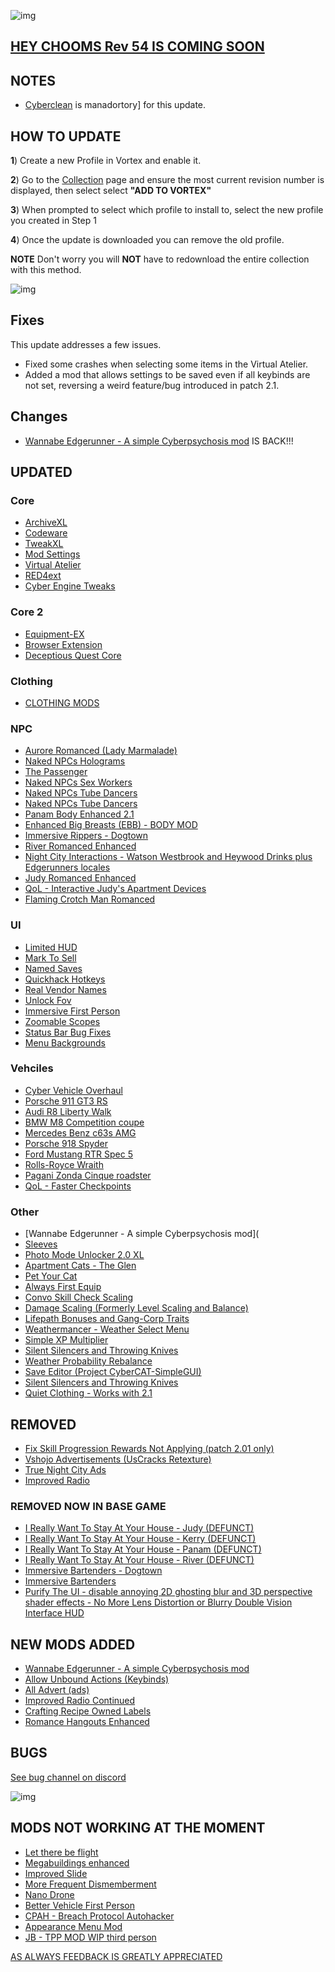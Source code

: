![img](https://s11.gifyu.com/images/Cuty-od-Dreams-Logo-YellowUP.png)

## [HEY CHOOMS Rev 54 IS COMING SOON](https://)

## NOTES

- [Cyberclean](https://github.com/2077v2/City-of-Dreams/blob/main/Guides.md#troubleshooting) is manadortory] for this update.

## HOW TO UPDATE

**1**) Create a new Profile in Vortex and enable it.

**2**) Go to the [Collection](https://next.nexusmods.com/cyberpunk2077/collections/dfvt7o?utm_source=copy&utm_medium=social&utm_campaign=share_collection) page and ensure the most current revision number is displayed, then select select **"ADD TO VORTEX"**

**3**) When prompted to select which profile to install to, select the new profile you created in Step 1

**4**) Once the update is downloaded you can remove the old profile.

**NOTE** Don't worry you will **NOT** have to redownload the entire collection with this method.

![img](https://i.imgur.com/wAJUpeU.png)

## Fixes

This update addresses a few issues.

- Fixed some crashes when selecting some items in the Virtual Atelier.
- Added a mod that allows settings to be saved even if all keybinds are not set, reversing a weird feature/bug introduced in patch 2.1.

## Changes 

- [Wannabe Edgerunner - A simple Cyberpsychosis mod](https://www.nexusmods.com/cyberpunk2077/mods/5646?tab=description) IS BACK!!!

## UPDATED

### Core
- [ArchiveXL](https://www.nexusmods.com/cyberpunk2077/mods/4198)
- [Codeware](https://www.nexusmods.com/cyberpunk2077/mods/7780)
- [TweakXL](https://www.nexusmods.com/cyberpunk2077/mods/4197)
- [Mod Settings](https://www.nexusmods.com/cyberpunk2077/mods/4885)
- [Virtual Atelier](https://www.nexusmods.com/cyberpunk2077/mods/2987)
- [RED4ext](https://www.nexusmods.com/cyberpunk2077/mods/2380)
- [Cyber Engine Tweaks](https://www.nexusmods.com/cyberpunk2077/mods/107)
### Core 2
- [Equipment-EX](https://www.nexusmods.com/cyberpunk2077/mods/6945)
- [Browser Extension](https://www.nexusmods.com/cyberpunk2077/mods/10038?tab=description)
- [Deceptious Quest Core](https://www.nexusmods.com/cyberpunk2077/mods/7831)
### Clothing
- [CLOTHING MODS](https://)
### NPC
- [Aurore Romanced (Lady Marmalade)](https://www.nexusmods.com/cyberpunk2077/mods/11097)
- [Naked NPCs Holograms](https://www.nexusmods.com/cyberpunk2077/mods/9785)
- [The Passenger](https://www.nexusmods.com/cyberpunk2077/mods/10731)
- [Naked NPCs Sex Workers](https://www.nexusmods.com/cyberpunk2077/mods/9738)
- [Naked NPCs Tube Dancers](https://www.nexusmods.com/cyberpunk2077/mods/9689)
- [Naked NPCs Tube Dancers](https://www.nexusmods.com/cyberpunk2077/mods/9689)
- [Panam Body Enhanced 2.1](https://www.nexusmods.com/cyberpunk2077/mods/4843)
- [Enhanced Big Breasts (EBB) - BODY MOD](https://www.nexusmods.com/cyberpunk2077/mods/4654)
- [Immersive Rippers - Dogtown](https://www.nexusmods.com/cyberpunk2077/mods/10255)
- [River Romanced Enhanced](https://www.nexusmods.com/cyberpunk2077/mods/4870)
- [Night City Interactions - Watson Westbrook and Heywood Drinks plus Edgerunners locales](https://www.nexusmods.com/cyberpunk2077/mods/5519)
- [Judy Romanced Enhanced](https://www.nexusmods.com/cyberpunk2077/mods/4508)
- [QoL - Interactive Judy's Apartment Devices](https://www.nexusmods.com/cyberpunk2077/mods/8099)
- [Flaming Crotch Man Romanced](https://www.nexusmods.com/cyberpunk2077/mods/9573)
### UI
- [Limited HUD](https://www.nexusmods.com/cyberpunk2077/mods/2592)
- [Mark To Sell](https://www.nexusmods.com/cyberpunk2077/mods/4725)
- [Named Saves](https://www.nexusmods.com/cyberpunk2077/mods/4521)
- [Quickhack Hotkeys](https://www.nexusmods.com/cyberpunk2077/mods/7238)
- [Real Vendor Names](https://www.nexusmods.com/cyberpunk2077/mods/4941)
- [Unlock Fov](https://www.nexusmods.com/cyberpunk2077/mods/7989)
- [Immersive First Person](https://www.nexusmods.com/cyberpunk2077/mods/2675)
- [Zoomable Scopes](https://www.nexusmods.com/cyberpunk2077/mods/3543)
- [Status Bar Bug Fixes](https://www.nexusmods.com/cyberpunk2077/mods/4316)
- [Menu Backgrounds](https://www.nexusmods.com/cyberpunk2077/mods/8333)
### Vehciles
- [Cyber Vehicle Overhaul](https://www.nexusmods.com/cyberpunk2077/mods/3016?tab=description)
- [Porsche 911 GT3 RS](https://www.nexusmods.com/cyberpunk2077/mods/11180)
- [Audi R8 Liberty Walk](https://www.nexusmods.com/cyberpunk2077/mods/8827)
- [BMW M8 Competition coupe](https://www.nexusmods.com/cyberpunk2077/mods/10397)
- [Mercedes Benz c63s AMG](https://www.nexusmods.com/cyberpunk2077/mods/9075)
- [Porsche 918 Spyder](https://www.nexusmods.com/cyberpunk2077/mods/9125)
- [Ford Mustang RTR Spec 5](https://www.nexusmods.com/cyberpunk2077/mods/8912)
- [Rolls-Royce Wraith](https://www.nexusmods.com/cyberpunk2077/mods/8618)
- [Pagani Zonda Cinque roadster](https://www.nexusmods.com/cyberpunk2077/mods/8795)
- [QoL - Faster Checkpoints](https://www.nexusmods.com/cyberpunk2077/mods/9724)
### Other
- [Wannabe Edgerunner - A simple Cyberpsychosis mod](
- [Sleeves](https://www.nexusmods.com/cyberpunk2077/mods/3309)
- [Photo Mode Unlocker 2.0 XL](https://www.nexusmods.com/cyberpunk2077/mods/4319)
- [Apartment Cats - The Glen](https://www.nexusmods.com/cyberpunk2077/mods/6276)
- [Pet Your Cat](https://www.nexusmods.com/cyberpunk2077/mods/6198)
- [Always First Equip](https://www.nexusmods.com/cyberpunk2077/mods/2557)
- [Convo Skill Check Scaling](https://www.nexusmods.com/cyberpunk2077/mods/2886)
- [Damage Scaling (Formerly Level Scaling and Balance)](https://www.nexusmods.com/cyberpunk2077/mods/1712)
- [Lifepath Bonuses and Gang-Corp Traits](https://www.nexusmods.com/cyberpunk2077/mods/2217)
- [Weathermancer - Weather Select Menu](https://www.nexusmods.com/cyberpunk2077/mods/9805)
- [Simple XP Multiplier](https://www.nexusmods.com/cyberpunk2077/mods/3136)
- [Silent Silencers and Throwing Knives](https://www.nexusmods.com/cyberpunk2077/mods/4070)
- [Weather Probability Rebalance](https://www.nexusmods.com/cyberpunk2077/mods/3196)
- [Save Editor (Project CyberCAT-SimpleGUI)](https://www.nexusmods.com/cyberpunk2077/mods/718?tab=description)
- [Silent Silencers and Throwing Knives](https://www.nexusmods.com/cyberpunk2077/mods/4070?tab=description)
- [Quiet Clothing - Works with 2.1](https://www.nexusmods.com/cyberpunk2077/mods/7682)

## REMOVED

- [Fix Skill Progression Rewards Not Applying (patch 2.01 only)](https://www.nexusmods.com/cyberpunk2077/mods/9879)
- [Vshojo Advertisements (UsCracks Retexture)](https://www.nexusmods.com/cyberpunk2077/mods/6906)
- [True Night City Ads](https://www.nexusmods.com/cyberpunk2077/mods/3082?tab=description)
- [Improved Radio](https://www.nexusmods.com/cyberpunk2077/mods/2292)
### REMOVED NOW IN BASE GAME
- [I Really Want To Stay At Your House - Judy (DEFUNCT)](https://www.nexusmods.com/cyberpunk2077/mods/8753?tab=description)
- [I Really Want To Stay At Your House - Kerry (DEFUNCT)](https://www.nexusmods.com/cyberpunk2077/mods/8806?tab=description) 
- [I Really Want To Stay At Your House - Panam (DEFUNCT)](https://www.nexusmods.com/cyberpunk2077/mods/8775?tab=description) 
- [I Really Want To Stay At Your House - River (DEFUNCT)](https://www.nexusmods.com/cyberpunk2077/mods/8826) 
- [Immersive Bartenders - Dogtown](https://www.nexusmods.com/cyberpunk2077/mods/10372?tab=description)
- [Immersive Bartenders](https://www.nexusmods.com/cyberpunk2077/mods/7203?tab=description)
- [Purify The UI - disable annoying 2D ghosting blur and 3D perspective shader effects - No More Lens Distortion or Blurry Double Vision Interface HUD](https://www.nexusmods.com/cyberpunk2077/mods/2648?tab=description)


## NEW MODS ADDED 

- [Wannabe Edgerunner - A simple Cyberpsychosis mod](https://www.nexusmods.com/cyberpunk2077/mods/5646?tab=description)
- [Allow Unbound Actions (Keybinds)](https://www.nexusmods.com/cyberpunk2077/mods/11429?tab=description)
- [All Advert (ads)](https://www.nexusmods.com/cyberpunk2077/mods/11359)
- [Improved Radio Continued](https://www.nexusmods.com/cyberpunk2077/mods/10006?tab=description)
- [Crafting Recipe Owned Labels](https://www.nexusmods.com/cyberpunk2077/mods/11261?tab=description)
- [Romance Hangouts Enhanced](https://www.nexusmods.com/cyberpunk2077/mods/11590?tab=description)

## BUGS

 [See bug channel on discord](https://discord.gg/xZNztPjA2u)
 
![img](https://i.imgur.com/wAJUpeU.png)

## MODS NOT WORKING AT THE MOMENT 

- [Let there be flight](https://)
- [Megabuildings enhanced](https://www.nexusmods.com/cyberpunk2077/mods/4924?tab=description)
- [Improved Slide](https://www.nexusmods.com/cyberpunk2077/mods/5533)
- [More Frequent Dismemberment](https://www.nexusmods.com/cyberpunk2077/mods/3694)
- [Nano Drone](https://www.nexusmods.com/cyberpunk2077/mods/3419?tab=description)
- [Better Vehicle First Person](https://www.nexusmods.com/cyberpunk2077/mods/2202)
- [CPAH - Breach Protocol Autohacker](https://www.nexusmods.com/cyberpunk2077/mods/955)
- [Appearance Menu Mod](https://www.nexusmods.com/cyberpunk2077/mods/790)
- [JB - TPP MOD WIP third person](https://www.nexusmods.com/cyberpunk2077/mods/669)

[AS ALWAYS FEEDBACK IS GREATLY APPRECIATED](https://)